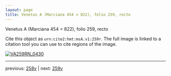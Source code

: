```yaml
---
layout: page
title: Venetus A (Marciana 454 = 822), folio 259, recto
---
```


Venetus A (Marciana 454 = 822), folio 259, recto

Cite this object as `urn:cite2:hmt:msA.v1:259r`.  The full image is linked to a citation tool you can use to cite regions of the image.

[![VA259RN_0430](http://www.homermultitext.org/iipsrv?IIIF=/project/homer/pyramidal/deepzoom/hmt/vaimg/2017a/VA259RN_0430.tif/full/800,/0/default.jpg)](http://www.homermultitext.org/ict2/?urn=urn:cite2:hmt:vaimg.2017a:VA259RN_0430) 

---

previous:  [258v](../258v/) | next: [259v](../259v/)